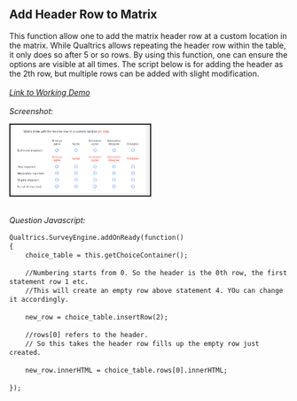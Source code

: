 ## Add Header Row to Matrix

This function allow one to add the matrix header row at a custom location in the matrix. While Qualtrics allows repeating the header row within the table, it only does so after 5 or so rows. By  using this function, one can ensure the options are visible at all times.
The script below is for adding the header as the 2th row, but multiple rows can be added with slight modification.
<br><br>
[*Link to Working Demo*](https://iima.au1.qualtrics.com/jfe/preview/SV_2rCRZYIQqNq0nzv/BL_9Hnthujr7TA2LvD?Q_SurveyVersionID=current) 
<br><br>
*Screenshot*:

<kbd>
<img src="../screenshots/matrix_add_header_row.png" title="matrix-with-header-row-at-custom-location" alt="matrix-with-header-row-at-custom-location" style="width:50%; border: 2px solid"/>
</kbd>
<br><br>

*Question Javascript:*
```{js}
Qualtrics.SurveyEngine.addOnReady(function()
{
    choice_table = this.getChoiceContainer();
    
    //Numbering starts from 0. So the header is the 0th row, the first statement row 1 etc. 
    //This will create an empty row above statement 4. YOu can change it accordingly. 
    
    new_row = choice_table.insertRow(2);
    
    //rows[0] refers to the header. 
    // So this takes the header row fills up the empty row just created. 
	
    new_row.innerHTML = choice_table.rows[0].innerHTML;

});

```